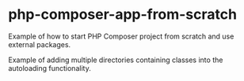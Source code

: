 # php-composer-app-from-scratch

Example of how to start PHP Composer project from scratch and use external packages.

Example of adding multiple directories containing classes into the autoloading functionality.
